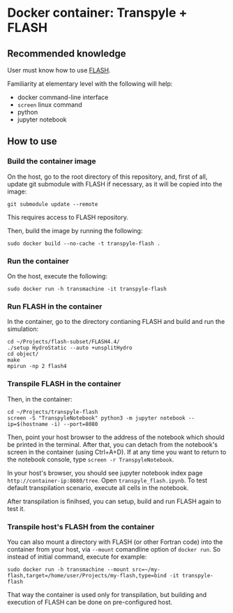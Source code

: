 # Docker container: Transpyle + FLASH



## Recommended knowledge

User must know how to use [FLASH](http://flash.uchicago.edu/site/flashcode/).

Familiarity at elementary level with the following will help:

* docker command-line interface
* `screen` linux command
* python
* jupyter notebook


## How to use


### Build the container image

On the host, go to the root directory of this repository, and, first of all, update git submodule
with FLASH if necessary, as it will be copied into the image:

    git submodule update --remote

This requires access to FLASH repository.

Then, build the image by running the following:

    sudo docker build --no-cache -t transpyle-flash .


### Run the container

On the host, execute the following:

    sudo docker run -h transmachine -it transpyle-flash


### Run FLASH in the container

In the container, go to the directory contianing FLASH and build and run the simulation:

    cd ~/Projects/flash-subset/FLASH4.4/
    ./setup HydroStatic --auto +unsplitHydro
    cd object/
    make
    mpirun -np 2 flash4


### Transpile FLASH in the container

Then, in the container:

    cd ~/Projects/transpyle-flash
    screen -S "TranspyleNotebook" python3 -m jupyter notebook --ip=$(hostname -i) --port=8080

Then, point your host browser to the address of the notebook which should be printed in the terminal.
After that, you can detach from the notebook's screen in the container (using Ctrl+A+D).
If at any time you want to return to the notebook console, type `screen -r TranspyleNotebook`.

In your host's browser, you should see jupyter notebook index page `http://container-ip:8080/tree`.
Open `transpyle_flash.ipynb`. To test default transpilation scenario, execute all cells in the notebook.

After transpilation is finihsed, you can setup, build and run FLASH again to test it.


### Transpile host's FLASH from the container

You can also mount a directory with FLASH (or other Fortran code) into the container from your host,
via `--mount` comandline option of `docker run`. So instead of initial command, execute for example:

    sudo docker run -h transmachine --mount src=~/my-flash,target=/home/user/Projects/my-flash,type=bind -it transpyle-flash

That way the container is used only for transpilation, but building and execution of FLASH
can be done on pre-configured host.
